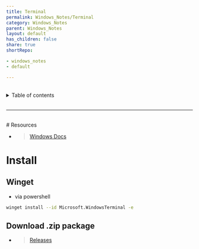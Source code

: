 ```yaml
---
title: Terminal
permalink: Windows_Notes/Terminal
category: Windows_Notes
parent: Windows_Notes
layout: default
has_children: false
share: true
shortRepo:

- windows_notes
- default

---
```


<br/>    

<details markdown="block">    
<summary>    
Table of contents    
</summary>    
{: .text-delta }    
1. TOC    
{:toc}    
</details>    

<br/>    

***    

<br/>    
# Resources

- > [Windows Docs](https://learn.microsoft.com/en-us/windows/terminal/)

# Install

## Winget

- via powershell

```bash
winget install --id Microsoft.WindowsTerminal -e
```

## Download .zip package

- > [Releases](https://github.com/microsoft/terminal/releases)